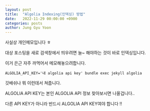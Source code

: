 ```yaml
---
layout: post
title:  "Algolia Indexing(인덱싱) 방법"
date:   2022-11-29 00:00:00 +0900
categories: posts
author: Jung Gyu Yoon
---
```

사실상 개인메모입니다 ㅎ

대상 포스팅을 새로 검색창에서 띄우려면 늘~ 해야하는 것이 바로 인덱싱입니다.

이거 은근 자주 까먹어서 메모해놓으려합니다.

```
ALGOLIA_API_KEY='내 algolia api key' bundle exec jekyll algolia
```

깃배쉬나 뭐 이런데서 쳐줍니다.

ALGOLIA API KEY는 본인 ALGOLIA API 정보 찾아보시면 나올겁니다..

다른 API KEY가 아니라 반드시 ALGOLIA API KEY여야 합니다 !!




